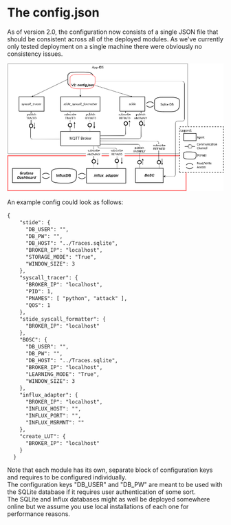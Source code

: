 # The config.json

As of version 2.0, the configuration now consists of a single JSON file that should be consistent across all of the deployed modules.
As we've currently only tested deployment on a single machine there were obviously no consistency issues.

![alt text](./figures/architecture.png)

An example config could look as follows:

```
{
    "stide": {
      "DB_USER": "",
      "DB_PW": "",
      "DB_HOST": "../Traces.sqlite",
      "BROKER_IP": "localhost",
      "STORAGE_MODE": "True",
      "WINDOW_SIZE": 3
    },
    "syscall_tracer": {
      "BROKER_IP": "localhost",
      "PID": 1,
      "PNAMES": [ "python", "attack" ],
      "QOS": 1
    },
    "stide_syscall_formatter": {
      "BROKER_IP": "localhost"
    },
    "BOSC": {
      "DB_USER": "",
      "DB_PW": "",
      "DB_HOST": "../Traces.sqlite",
      "BROKER_IP": "localhost",
      "LEARNING_MODE": "True",
      "WINDOW_SIZE": 3
    },
    "influx_adapter": {
      "BROKER_IP": "localhost",
      "INFLUX_HOST": "",
      "INFLUX_PORT": "",
      "INFLUX_MSRMNT": ""
    },
    "create_LUT": {
      "BROKER_IP": "localhost"
    }
  }
```

Note that each module has its own, separate block of configuration keys and requires to be configured individually.  
The configuration keys "DB_USER" and "DB_PW" are meant to be used with the SQLite database if it requires user authentication of some sort.  
The SQLite and Influx databases might as well be deployed somewhere online but we assume you use local installations of each one for performance reasons. 
